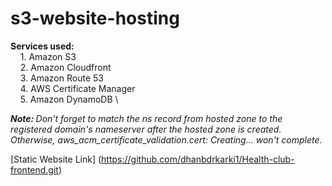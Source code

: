 # s3-website-hosting
<b> Services used: </b></br>
&nbsp;&nbsp;&nbsp;&nbsp;1. Amazon S3 \
&nbsp;&nbsp;&nbsp;&nbsp;2. Amazon Cloudfront \
&nbsp;&nbsp;&nbsp;&nbsp;3. Amazon Route 53 \
&nbsp;&nbsp;&nbsp;&nbsp;4. AWS Certificate Manager \
&nbsp;&nbsp;&nbsp;&nbsp;5. Amazon DynamoDB \

<i><B>Note: </b>Don't forget to match the ns record from hosted zone to the registered 
domain's nameserver after the hosted zone is created.
Otherwise, aws_acm_certificate_validation.cert: Creating... won't complete.</i>

[Static Website Link] (https://github.com/dhanbdrkarki1/Health-club-frontend.git)